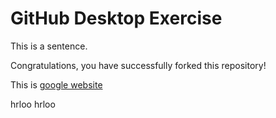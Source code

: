 # GitHub Desktop Exercise

This is a sentence.

Congratulations, you have successfully forked this repository!

This is [google website](https://www.google.com)

hrloo hrloo
